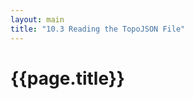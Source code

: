 ```yaml
---
layout: main
title: "10.3 Reading the TopoJSON File"
---
```


{{page.title}}
==============

<div>
    <pre id="json"></pre>
</div>

<script type="text/javascript">

    var url = '{{site.baseurl}}/chapter10/data/greenland.topojson';

    d3.json(url, function(error, geodata) {

        // Handles errors getting and parsing the data
        if (error) { return error; }

        // Dumps the content of the TopoJSON file in the pre element
        d3.select('pre#json').html(JSON.stringify(geodata, null, 4));
    });
</script>
